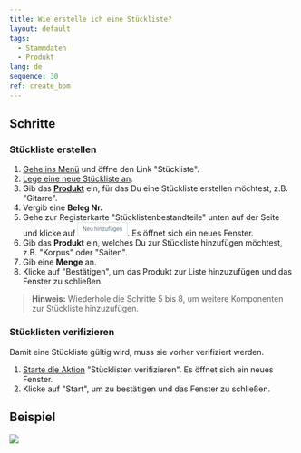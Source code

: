 ```yaml
---
title: Wie erstelle ich eine Stückliste?
layout: default
tags:
  - Stammdaten
  - Produkt
lang: de
sequence: 30
ref: create_bom
---
```


## Schritte

### Stückliste erstellen

1. [Gehe ins Menü](Menu) und öffne den Link "Stückliste".
1. [Lege eine neue Stückliste an](Neuer_Datensatz_Fenster_Webui).
1. Gib das **[Produkt](NeuesProdukt)** ein, für das Du eine Stückliste erstellen möchtest, z.B. "Gitarre".
1. Vergib eine **Beleg Nr.**
1. Gehe zur Registerkarte "Stücklistenbestandteile" unten auf der Seite und klicke auf ![](assets/Neu_hinzufuegen_Button.png). Es öffnet sich ein neues Fenster.
1. Gib das **Produkt** ein, welches Du zur Stückliste hinzufügen möchtest, z.B. "Korpus" oder "Saiten".
1. Gib eine **Menge** an.
1. Klicke auf "Bestätigen", um das Produkt zur Liste hinzuzufügen und das Fenster zu schließen.
 >**Hinweis:** Wiederhole die Schritte 5 bis 8, um weitere Komponenten zur Stückliste hinzuzufügen.

### Stücklisten verifizieren
Damit eine Stückliste gültig wird, muss sie vorher verifiziert werden.

1. [Starte die Aktion](AktionStarten) "Stücklisten verifizieren". Es öffnet sich ein neues Fenster.
1. Klicke auf "Start", um zu bestätigen und das Fenster zu schließen.

## Beispiel
![](assets/Stueckliste_erstellen.gif)
